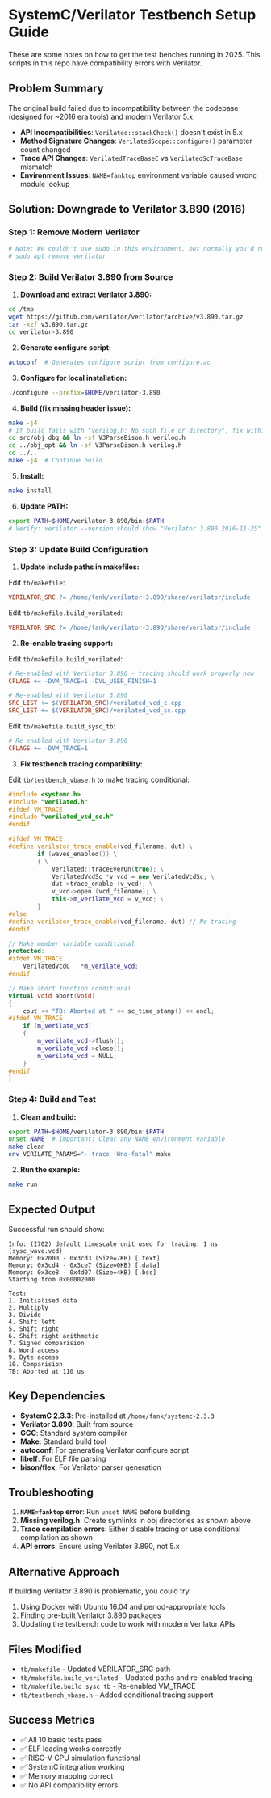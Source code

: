 # SystemC/Verilator Testbench Setup Guide

These are some notes on how to get the test benches running in 2025. This scripts in this repo have compatibility errors with Verilator.

## Problem Summary

The original build failed due to incompatibility between the codebase (designed for ~2016 era tools) and modern Verilator 5.x:

- **API Incompatibilities**: `Verilated::stackCheck()` doesn't exist in 5.x
- **Method Signature Changes**: `VerilatedScope::configure()` parameter count changed
- **Trace API Changes**: `VerilatedTraceBaseC` vs `VerilatedScTraceBase` mismatch
- **Environment Issues**: `NAME=fanktop` environment variable caused wrong module lookup

## Solution: Downgrade to Verilator 3.890 (2016)

### Step 1: Remove Modern Verilator
```bash
# Note: We couldn't use sudo in this environment, but normally you'd run:
# sudo apt remove verilator
```

### Step 2: Build Verilator 3.890 from Source

1. **Download and extract Verilator 3.890:**
```bash
cd /tmp
wget https://github.com/verilator/verilator/archive/v3.890.tar.gz
tar -xzf v3.890.tar.gz
cd verilator-3.890
```

2. **Generate configure script:**
```bash
autoconf  # Generates configure script from configure.ac
```

3. **Configure for local installation:**
```bash
./configure --prefix=$HOME/verilator-3.890
```

4. **Build (fix missing header issue):**
```bash
make -j4
# If build fails with "verilog.h: No such file or directory", fix with:
cd src/obj_dbg && ln -sf V3ParseBison.h verilog.h
cd ../obj_opt && ln -sf V3ParseBison.h verilog.h
cd ../..
make -j4  # Continue build
```

5. **Install:**
```bash
make install
```

6. **Update PATH:**
```bash
export PATH=$HOME/verilator-3.890/bin:$PATH
# Verify: verilator --version should show "Verilator 3.890 2016-11-25"
```

### Step 3: Update Build Configuration

1. **Update include paths in makefiles:**

Edit `tb/makefile`:
```makefile
VERILATOR_SRC ?= /home/fank/verilator-3.890/share/verilator/include
```

Edit `tb/makefile.build_verilated`:
```makefile
VERILATOR_SRC ?= /home/fank/verilator-3.890/share/verilator/include
```

2. **Re-enable tracing support:**

Edit `tb/makefile.build_verilated`:
```makefile
# Re-enabled with Verilator 3.890 - tracing should work properly now
CFLAGS += -DVM_TRACE=1 -DVL_USER_FINISH=1

# Re-enabled with Verilator 3.890
SRC_LIST += $(VERILATOR_SRC)/verilated_vcd_c.cpp
SRC_LIST += $(VERILATOR_SRC)/verilated_vcd_sc.cpp
```

Edit `tb/makefile.build_sysc_tb`:
```makefile
# Re-enabled with Verilator 3.890
CFLAGS += -DVM_TRACE=1
```

3. **Fix testbench tracing compatibility:**

Edit `tb/testbench_vbase.h` to make tracing conditional:
```cpp
#include <systemc.h>
#include "verilated.h"
#ifdef VM_TRACE
#include "verilated_vcd_sc.h"
#endif

#ifdef VM_TRACE
#define verilator_trace_enable(vcd_filename, dut) \
        if (waves_enabled()) \
        { \
            Verilated::traceEverOn(true); \
            VerilatedVcdSc *v_vcd = new VerilatedVcdSc; \
            dut->trace_enable (v_vcd); \
            v_vcd->open (vcd_filename); \
            this->m_verilate_vcd = v_vcd; \
        }
#else
#define verilator_trace_enable(vcd_filename, dut) // No tracing
#endif

// Make member variable conditional
protected:
#ifdef VM_TRACE
    VerilatedVcdC   *m_verilate_vcd;
#endif

// Make abort function conditional
virtual void abort(void)
{
    cout << "TB: Aborted at " << sc_time_stamp() << endl;
#ifdef VM_TRACE
    if (m_verilate_vcd)
    {
        m_verilate_vcd->flush();
        m_verilate_vcd->close();
        m_verilate_vcd = NULL;
    }
#endif
}
```

### Step 4: Build and Test

1. **Clean and build:**
```bash
export PATH=$HOME/verilator-3.890/bin:$PATH
unset NAME  # Important: Clear any NAME environment variable
make clean
env VERILATE_PARAMS="--trace -Wno-fatal" make
```

2. **Run the example:**
```bash
make run
```

## Expected Output

Successful run should show:
```
Info: (I702) default timescale unit used for tracing: 1 ns (sysc_wave.vcd)
Memory: 0x2000 - 0x3cd3 (Size=7KB) [.text]
Memory: 0x3cd4 - 0x3ce7 (Size=0KB) [.data]  
Memory: 0x3ce8 - 0x4d07 (Size=4KB) [.bss]
Starting from 0x00002000

Test:
1. Initialised data
2. Multiply
3. Divide
4. Shift left
5. Shift right
6. Shift right arithmetic
7. Signed comparision
8. Word access
9. Byte access
10. Comparision
TB: Aborted at 110 us
```

## Key Dependencies

- **SystemC 2.3.3**: Pre-installed at `/home/fank/systemc-2.3.3`
- **Verilator 3.890**: Built from source
- **GCC**: Standard system compiler
- **Make**: Standard build tool
- **autoconf**: For generating Verilator configure script
- **libelf**: For ELF file parsing
- **bison/flex**: For Verilator parser generation

## Troubleshooting

1. **`NAME=fanktop` error**: Run `unset NAME` before building
2. **Missing verilog.h**: Create symlinks in obj directories as shown above
3. **Trace compilation errors**: Either disable tracing or use conditional compilation as shown
4. **API errors**: Ensure using Verilator 3.890, not 5.x

## Alternative Approach

If building Verilator 3.890 is problematic, you could try:
1. Using Docker with Ubuntu 16.04 and period-appropriate tools
2. Finding pre-built Verilator 3.890 packages
3. Updating the testbench code to work with modern Verilator APIs

## Files Modified

- `tb/makefile` - Updated VERILATOR_SRC path
- `tb/makefile.build_verilated` - Updated paths and re-enabled tracing  
- `tb/makefile.build_sysc_tb` - Re-enabled VM_TRACE
- `tb/testbench_vbase.h` - Added conditional tracing support

## Success Metrics

- ✅ All 10 basic tests pass
- ✅ ELF loading works correctly
- ✅ RISC-V CPU simulation functional
- ✅ SystemC integration working
- ✅ Memory mapping correct
- ✅ No API compatibility errors
